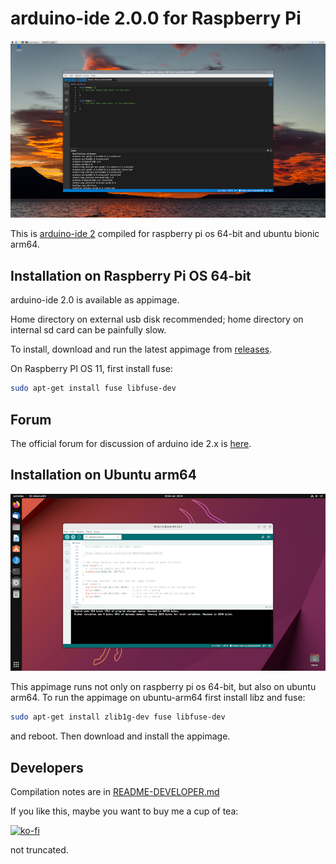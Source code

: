 # arduino-ide 2.0.0 for Raspberry Pi

[![arduino ide 2.0](images/screenshot_small.jpg)](https://github.com/koendv/arduino-ide-raspberrypi/raw/main/images/screenshot.jpg)

This is [arduino-ide 2](https://github.com/arduino/arduino-ide) compiled for raspberry pi os 64-bit and ubuntu bionic arm64.

## Installation on Raspberry Pi OS 64-bit

arduino-ide 2.0 is available as appimage.

Home directory on external usb disk recommended; home directory on internal sd card can be painfully slow.

To install, download and run the latest appimage from [releases](https://github.com/koendv/arduino-ide-raspberrypi/releases/).

On Raspberry PI OS 11, first install fuse:
```sh
sudo apt-get install fuse libfuse-dev

```

## Forum

The official forum for discussion of arduino ide 2.x is [here](https://forum.arduino.cc/c/software/ide-2-x/).

## Installation on Ubuntu arm64

[![arduino ide 2.0](images/ubuntu_small.jpg)](https://github.com/koendv/arduino-ide-raspberrypi/raw/main/images/ubuntu.jpg)

This appimage runs not only on raspberry pi os 64-bit, but also on ubuntu arm64.
To run the appimage on ubuntu-arm64 first install libz and fuse:
```sh
sudo apt-get install zlib1g-dev fuse libfuse-dev

```
and reboot. Then download and install the appimage.

## Developers

Compilation notes are in [README-DEVELOPER.md](README-DEVELOPER.md)

If you like this, maybe you want to buy me a cup of tea:

[![ko-fi](images/kofibutton.svg)](https://ko-fi.com/Q5Q03LPDQ)

not truncated.
